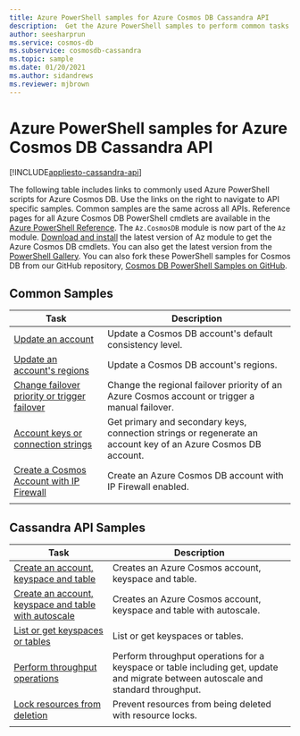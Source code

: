 ```yaml
---
title: Azure PowerShell samples for Azure Cosmos DB Cassandra API
description:  Get the Azure PowerShell samples to perform common tasks in Azure Cosmos DB Cassandra API
author: seesharprun
ms.service: cosmos-db
ms.subservice: cosmosdb-cassandra
ms.topic: sample
ms.date: 01/20/2021
ms.author: sidandrews
ms.reviewer: mjbrown
---
```


# Azure PowerShell samples for Azure Cosmos DB Cassandra API
[!INCLUDE[appliesto-cassandra-api](../includes/appliesto-cassandra-api.md)]

The following table includes links to commonly used Azure PowerShell scripts for Azure Cosmos DB. Use the links on the right to navigate to API specific samples. Common samples are the same across all APIs. Reference pages for all Azure Cosmos DB PowerShell cmdlets are available in the [Azure PowerShell Reference](/powershell/module/az.cosmosdb). The `Az.CosmosDB` module is now part of the `Az` module. [Download and install](/powershell/azure/install-az-ps) the latest version of Az module to get the Azure Cosmos DB cmdlets. You can also get the latest version from the [PowerShell Gallery](https://www.powershellgallery.com/packages/Az/5.4.0). You can also fork these PowerShell samples for Cosmos DB from our GitHub repository, [Cosmos DB PowerShell Samples on GitHub](https://github.com/Azure/azure-docs-powershell-samples/tree/master/cosmosdb).

## Common Samples

|Task | Description |
|---|---|
|[Update an account](../scripts/powershell/common/account-update.md?toc=%2fpowershell%2fmodule%2ftoc.json)| Update a Cosmos DB account's default consistency level. |
|[Update an account's regions](../scripts/powershell/common/update-region.md?toc=%2fpowershell%2fmodule%2ftoc.json)| Update a Cosmos DB account's regions. |
|[Change failover priority or trigger failover](../scripts/powershell/common/failover-priority-update.md?toc=%2fpowershell%2fmodule%2ftoc.json)| Change the regional failover priority of an Azure Cosmos account or trigger a manual failover. |
|[Account keys or connection strings](../scripts/powershell/common/keys-connection-strings.md?toc=%2fpowershell%2fmodule%2ftoc.json)| Get primary and secondary keys, connection strings or regenerate an account key of an Azure Cosmos DB account. |
|[Create a Cosmos Account with IP Firewall](../scripts/powershell/common/firewall-create.md?toc=%2fpowershell%2fmodule%2ftoc.json)| Create an Azure Cosmos DB account with IP Firewall enabled. |
|||

## Cassandra API Samples

|Task | Description |
|---|---|
|[Create an account, keyspace and table](../scripts/powershell/cassandra/create.md?toc=%2fpowershell%2fmodule%2ftoc.json)| Creates an Azure Cosmos account, keyspace and table. |
|[Create an account, keyspace and table with autoscale](../scripts/powershell/cassandra/autoscale.md?toc=%2fpowershell%2fmodule%2ftoc.json)| Creates an Azure Cosmos account, keyspace and table with autoscale. |
|[List or get keyspaces or tables](../scripts/powershell/cassandra/list-get.md?toc=%2fpowershell%2fmodule%2ftoc.json)| List or get keyspaces or tables. |
|[Perform throughput operations](../scripts/powershell/cassandra/throughput.md?toc=%2fpowershell%2fmodule%2ftoc.json)| Perform throughput operations for a keyspace or table including get, update and migrate between autoscale and standard throughput. |
|[Lock resources from deletion](../scripts/powershell/cassandra/lock.md?toc=%2fpowershell%2fmodule%2ftoc.json)| Prevent resources from being deleted with resource locks. |
|||
